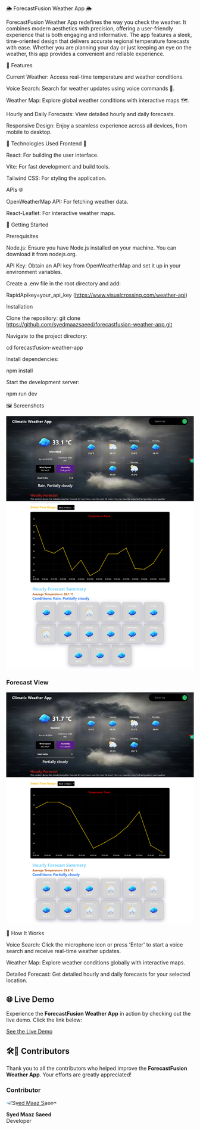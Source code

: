 🌦️ ForecastFusion Weather App 🌦️

 ForecastFusion Weather App redefines the way you check the weather. It combines modern aesthetics with precision, offering a user-friendly experience that is both engaging and informative. The app features a sleek, time-oriented design that delivers accurate regional temperature forecasts with ease. Whether you are planning your day or just keeping an eye on the weather, this app provides a convenient and reliable experience.


 🚀 Features
 
Current Weather: Access real-time temperature and weather conditions.

Voice Search: Search for weather updates using voice commands 🎤.

Weather Map: Explore global weather conditions with interactive maps 🗺️.

Hourly and Daily Forecasts: View detailed hourly and daily forecasts.

Responsive Design: Enjoy a seamless experience across all devices, from mobile to desktop.

🔧 Technologies Used
Frontend 🌈

React: For building the user interface.

Vite: For fast development and build tools.

Tailwind CSS: For styling the application.

APIs 🌐

OpenWeatherMap API: For fetching weather data.

React-Leaflet: For interactive weather maps.


🎯 Getting Started

Prerequisites

Node.js: Ensure you have Node.js installed on your machine. You can download it from nodejs.org.

API Key: Obtain an API key from OpenWeatherMap and set it up in your environment variables.

 Create a .env file in the root directory and add:

RapidApikey=your_api_key (https://www.visualcrossing.com/weather-api)

Installation

Clone the repository: git clone https://github.com/syedmaazsaeed/forecastfusion-weather-app.git

Navigate to the project directory:

cd forecastfusion-weather-app

Install dependencies:

npm install

Start the development server:

npm run dev


🖼️ Screenshots

![Homepage View](src/assets/Images/HomePageView.png)

### Forecast View
![Forecast View](src/assets/Images/SearchingView.png)


🤔 How It Works

Voice Search: Click the microphone icon or press 'Enter' to start a voice search and receive real-time weather updates.

Weather Map: Explore weather conditions globally with interactive maps.

Detailed Forecast: Get detailed hourly and daily forecasts for your selected location.

## 🌐 **Live Demo**

Experience the **ForecastFusion Weather App** in action by checking out the live demo. Click the link below:

[See the Live Demo](https://forecastfusion-app.netlify.app/)



## 🛠️🌟 **Contributors**

Thank you to all the contributors who helped improve the **ForecastFusion Weather App**. Your efforts are greatly appreciated!

### **Contributor**

<a href="https://ibb.co/QfDTByP" target="_blank">
  <img src="https://i.ibb.co/QfDTByP/your-profile-image.jpg" alt="Syed Maaz Saeed" style="border-radius: 50%; width: 100px; height: 100px;"/>
</a>

**Syed Maaz Saeed**  
Developer


